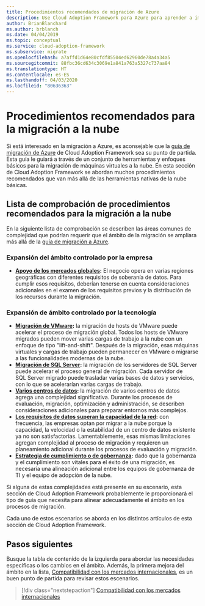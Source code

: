 ```yaml
---
title: Procedimientos recomendados de migración de Azure
description: Use Cloud Adoption Framework para Azure para aprender a implementar las herramientas necesarias para realizar los procedimientos recomendados para la migración a la nube.
author: BrianBlanchard
ms.author: brblanch
ms.date: 04/04/2019
ms.topic: conceptual
ms.service: cloud-adoption-framework
ms.subservice: migrate
ms.openlocfilehash: a7affd1d64e80cfdf85504ed62960de78a4a34a5
ms.sourcegitcommit: 88fbc36cd634c3069e1a841a763a5327c737aa84
ms.translationtype: HT
ms.contentlocale: es-ES
ms.lasthandoff: 04/03/2020
ms.locfileid: "80636363"
---
```

# <a name="best-practices-for-cloud-migration"></a>Procedimientos recomendados para la migración a la nube

Si está interesado en la migración a Azure, es aconsejable que la [guía de migración de Azure](../azure-migration-guide/index.md) de Cloud Adoption Framework sea su punto de partida. Esta guía le guiará a través de un conjunto de herramientas y enfoques básicos para la migración de máquinas virtuales a la nube. En esta sección de Cloud Adoption Framework se abordan muchos procedimientos recomendados que van más allá de las herramientas nativas de la nube básicas.

## <a name="cloud-migration-best-practices-checklist"></a>Lista de comprobación de procedimientos recomendados para la migración a la nube

En la siguiente lista de comprobación se describen las áreas comunes de complejidad que podrían requerir que el ámbito de la migración se ampliara más allá de la [guía de migración a Azure](../azure-migration-guide/index.md).

### <a name="business-driven-scope-expansion"></a>Expansión del ámbito controlado por la empresa

- **[Apoyo de los mercados globales](./multiple-regions.md):** El negocio opera en varias regiones geográficas con diferentes requisitos de soberanía de datos. Para cumplir esos requisitos, deberían tenerse en cuenta consideraciones adicionales en el examen de los requisitos previos y la distribución de los recursos durante la migración.

### <a name="technology-driven-scope-expansion"></a>Expansión de ámbito controlado por la tecnología

- **[Migración de VMware](./vmware-host.md):** la migración de hosts de VMware puede acelerar el proceso de migración global. Todos los hosts de VMware migrados pueden mover varias cargas de trabajo a la nube con un enfoque de tipo "lift-and-shift". Después de la migración, esas máquinas virtuales y cargas de trabajo pueden permanecer en VMware o migrarse a las funcionalidades modernas de la nube.
- **[Migración de SQL Server](./sql-migration.md):** la migración de los servidores de SQL Server puede acelerar el proceso general de migración. Cada servidor de SQL Server migrado puede trasladar varias bases de datos y servicios, con lo que se acelerarían varias cargas de trabajo.
- **[Varios centros de datos](./multiple-datacenters.md):** la migración de varios centros de datos agrega una complejidad significativa. Durante los procesos de evaluación, migración, optimización y administración, se describen consideraciones adicionales para preparar entornos más complejos.
- **[Los requisitos de datos superan la capacidad de la red](./network-capacity-exceeded.md):** con frecuencia, las empresas optan por migrar a la nube porque la capacidad, la velocidad o la estabilidad de un centro de datos existente ya no son satisfactorias. Lamentablemente, esas mismas limitaciones agregan complejidad al proceso de migración y requieren un planeamiento adicional durante los procesos de evaluación y migración.
- **[Estrategia de cumplimiento o de gobernanza](./governance-or-compliance.md):** dado que la gobernanza y el cumplimiento son vitales para el éxito de una migración, es necesaria una alineación adicional entre los equipos de gobernanza de TI y el equipo de adopción de la nube.

Si alguna de estas complejidades está presente en su escenario, esta sección de Cloud Adoption Framework probablemente le proporcionará el tipo de guía que necesita para alinear adecuadamente el ámbito en los procesos de migración.

Cada uno de estos escenarios se aborda en los distintos artículos de esta sección de Cloud Adoption Framework.

## <a name="next-steps"></a>Pasos siguientes

Busque la tabla de contenido de la izquierda para abordar las necesidades específicas o los cambios en el ámbito. Además, la primera mejora del ámbito en la lista, [Compatibilidad con los mercados internacionales](./multiple-regions.md), es un buen punto de partida para revisar estos escenarios.

> [!div class="nextstepaction"]
> [Compatibilidad con los mercados internacionales](./multiple-regions.md)
